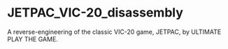 # JETPAC_VIC-20_disassembly
A reverse-engineering of the classic VIC-20 game, JETPAC, by ULTIMATE PLAY THE GAME. 
